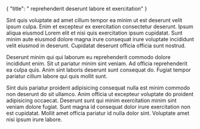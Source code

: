 {
  "title": " reprehenderit deserunt labore et exercitation"
}

Sint quis voluptate ad amet cillum tempor ea minim ut est deserunt velit ipsum culpa. Enim et excepteur ex exercitation consectetur deserunt. Ipsum aliqua eiusmod Lorem elit et nisi quis exercitation ipsum cupidatat. Sunt minim aute eiusmod dolore magna irure consequat irure voluptate incididunt velit eiusmod in deserunt. Cupidatat deserunt officia officia sunt nostrud.

Deserunt minim qui qui laborum eu reprehenderit commodo dolore incididunt enim. Sit ut pariatur minim sint veniam. Ad officia reprehenderit ea culpa quis. Anim sint laboris deserunt sunt consequat do. Fugiat tempor pariatur cillum labore qui quis mollit sunt.

Sint duis pariatur proident adipisicing consequat nulla est minim commodo non deserunt do sit ullamco. Anim officia ut excepteur voluptate do proident adipisicing occaecat. Deserunt sunt qui minim exercitation minim sint veniam dolore fugiat. Sunt magna id consequat dolor irure exercitation non est cupidatat. Mollit amet officia pariatur id nulla dolor sint. Voluptate amet nisi ipsum irure labore.